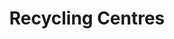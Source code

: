 ---
schema: default
title: Recycling Centres
organization: Aberdeen City Council
notes: >-
  Point dataset with the locations of Recycling Centre’s in Aberdeen City
  Council local authority area. Attribute information includes site name, road
  name, locality and postcode.
resources:
  - name: Geojson
    url: >-
      https://data.aberdeencity.gov.uk/dataset/recycling-centres/resource/aa6bb64c-8343-47ae-ae18-cf40062d2cf6
    format: geojson
license: 'https://www.nationalarchives.gov.uk/doc/open-government-licence/version/3/'
category:
  - Environment
maintainer: Aberdeen City Council
maintainer_email: opendata@aberdeencity.gov.uk
---